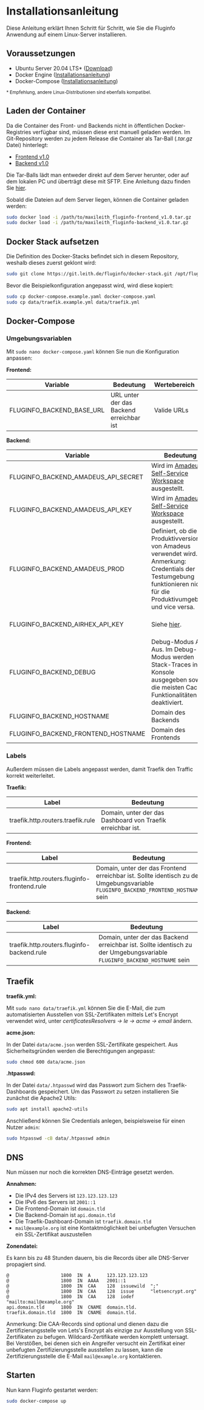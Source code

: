 # Installationsanleitung

Diese Anleitung erklärt Ihnen Schritt für Schritt, wie Sie die Fluginfo Anwendung auf einem Linux-Server installieren.

## Voraussetzungen

-   Ubuntu Server 20.04 LTS\* ([Download](https://ubuntu.com/download/server))
-   Docker Engine ([Installationsanleitung](https://docs.docker.com/engine/install/ubuntu/))
-   Docker-Compose ([Installationsanleitung](https://docs.docker.com/compose/install/#install-compose))

<small>\* Empfehlung, andere Linux-Distributionen sind ebenfalls kompatibel.</small>

## Laden der Container

Da die Container des Front- und Backends nicht in öffentlichen Docker-Registries verfügbar sind, müssen diese erst manuell geladen werden. Im Git-Repository werden zu jedem Release die Container als Tar-Ball (_.tar.gz_ Datei) hinterlegt:

-   [Frontend v1.0](https://git.leith.de/fluginfo/frontend/releases/tag/v1.0)
-   [Backend v1.0](https://git.leith.de/fluginfo/backend/releases/tag/v1.0)

Die Tar-Balls lädt man entweder direkt auf dem Server herunter, oder auf dem lokalen PC und überträgt diese mit SFTP. Eine Anleitung dazu finden Sie [hier](https://www.ionos.com/help/hosting/setting-up-and-managing-ftp-access/transferring-files-with-filezilla-using-sftp/).

Sobald die Dateien auf dem Server liegen, können die Container geladen werden:

```bash
sudo docker load -i /path/to/maxileith_fluginfo-frontend_v1.0.tar.gz
sudo docker load -i /path/to/maxileith_fluginfo-backend_v1.0.tar.gz
```

## Docker Stack aufsetzen

Die Definition des Docker-Stacks befindet sich in diesem Repository, weshalb dieses zuerst geklont wird:

```bash
sudo git clone https://git.leith.de/fluginfo/docker-stack.git /opt/fluginfo && cd /opt/fluginfo
```

Bevor die Beispielkonfiguration angepasst wird, wird diese kopiert:

```bash
sudo cp docker-compose.example.yaml docker-compose.yaml
sudo cp data/traefik.example.yml data/traefik.yml
```

## Docker-Compose

### Umgebungsvariablen

Mit `sudo nano docker-compose.yaml` können Sie nun die Konfiguration anpassen:

**Frontend:**

| Variable                  | Bedeutung                                | Wertebereich |
| ------------------------- | ---------------------------------------- | ------------ |
| FLUGINFO_BACKEND_BASE_URL | URL unter der das Backend erreichbar ist | Valide URLs  |

**Backend:**

| Variable                            | Bedeutung                                                                                                                                                            | Wertebereich                        |
| ----------------------------------- | -------------------------------------------------------------------------------------------------------------------------------------------------------------------- | ----------------------------------- |
| FLUGINFO_BACKEND_AMADEUS_API_SECRET | Wird im [Amadeus Self-Service Workspace](https://developers.amadeus.com/my-apps) ausgestellt.                                                                        | `string`                            |
| FLUGINFO_BACKEND_AMADEUS_API_KEY    | Wird im [Amadeus Self-Service Workspace](https://developers.amadeus.com/my-apps) ausgestellt.                                                                        | `string`                            |
| FLUGINFO_BACKEND_AMADEUS_PROD       | Definiert, ob die Produktivversion von Amadeus verwendet wird. Anmerkung: Credentials der Testumgebung funktionieren nicht für die Produktivumgebung und vice versa. | `true` \| `false`                   |
| FLUGINFO_BACKEND_AIRHEX_API_KEY     | Siehe [hier](https://airhex.com/pricing/).                                                                                                                           | `string` leer falls nicht verfügbar |
| FLUGINFO_BACKEND_DEBUG              | Debug-Modus An / Aus. Im Debug-Modus werden Stack-Traces in der Konsole ausgegeben sowie die meisten Cache-Funktionalitäten deaktiviert.                             | `true` \| `false`                   |
| FLUGINFO_BACKEND_HOSTNAME           | Domain des Backends                                                                                                                                                  | valide Domain                       |
| FLUGINFO_BACKEND_FRONTEND_HOSTNAME  | Domain des Frontends                                                                                                                                                 | valide Domain                       |

### Labels

Außerdem müssen die Labels angepasst werden, damit Traefik den Traffic korrekt weiterleitet.

**Traefik:**

| Label                             | Bedeutung                                                   |
| --------------------------------- | ----------------------------------------------------------- |
| traefik.http.routers.traefik.rule | Domain, unter der das Dashboard von Traefik erreichbar ist. |

**Frontend:**

| Label                                       | Bedeutung                                                                                                                          |
| ------------------------------------------- | ---------------------------------------------------------------------------------------------------------------------------------- |
| traefik.http.routers.fluginfo-frontend.rule | Domain, unter der das Frontend erreichbar ist. Sollte identisch zu der Umgebungsvariable `FLUGINFO_BACKEND_FRONTEND_HOSTNAME` sein |

**Backend:**

| Label                                      | Bedeutung                                                                                                                |
| ------------------------------------------ | ------------------------------------------------------------------------------------------------------------------------ |
| traefik.http.routers.fluginfo-backend.rule | Domain, unter der das Backend erreichbar ist. Sollte identisch zu der Umgebungsvariable `FLUGINFO_BACKEND_HOSTNAME` sein |

## Traefik

**traefik.yml:**

Mit `sudo nano data/traefik.yml` können Sie die E-Mail, die zum automatisierten Ausstellen von SSL-Zertifikaten mittels Let's Encrypt verwendet wird, unter _certificatesResolvers -> le -> acme -> email_ ändern.

**acme.json:**

In der Datei `data/acme.json` werden SSL-Zertifikate gespeichert. Aus Sicherheitsgründen werden die Berechtigungen angepasst:

```bash
sudo chmod 600 data/acme.json
```

**.htpasswd:**

In der Datei `data/.htpasswd` wird das Passwort zum Sichern des Traefik-Dashboards gespeichert. Um das Passwort zu setzen installieren Sie zunächst die Apache2 Utils:

```bash
sudo apt install apache2-utils
```

Anschließend können Sie Credentials anlegen, beispielsweise für einen Nutzer `admin`:

```bash
sudo htpasswd -cB data/.htpasswd admin
```

## DNS

Nun müssen nur noch die korrekten DNS-Einträge gesetzt werden.

**Annahmen:**

-   Die IPv4 des Servers ist `123.123.123.123`
-   Die IPv6 des Servers ist `2001::1`
-   Die Frontend-Domain ist `domain.tld`
-   Die Backend-Domain ist `api.domain.tld`
-   Die Traefik-Dashboard-Domain ist `traefik.domain.tld`
-   `mail@example.org` ist eine Kontaktmöglichkeit bei unbefugten Versuchen ein SSL-Zertifikat auszustellen

**Zonendatei:**

Es kann bis zu 48 Stunden dauern, bis die Records über alle DNS-Server propagiert sind.

```
@                   1800  IN  A      123.123.123.123
@                   1800  IN  AAAA   2001::1
@                   1800  IN  CAA    128  issuewild  ";"
@                   1800  IN  CAA    128  issue      "letsencrypt.org"
@                   1800  IN  CAA    128  iodef      "mailto:mail@example.org"
api.domain.tld      1800  IN  CNAME  domain.tld.
traefik.domain.tld  1800  IN  CNAME  domain.tld.
```

Anmerkung: Die CAA-Records sind optional und dienen dazu die Zertifizierungsstelle von Lets's Encrypt als einzige zur Ausstellung von SSL-Zertifikaten zu befugen. Wildcard-Zertifikate werden komplett untersagt. Bei Verstößen, bei denen sich ein Angreifer versucht ein Zertifikat einer unbefugten Zertifizierungsstelle ausstellen zu lassen, kann die Zertifizierungsstelle die E-Mail `mail@example.org` kontaktieren.

## Starten

Nun kann Fluginfo gestartet werden:

```bash
sudo docker-compose up
```
